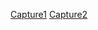 [Capture1](https://github.com/stephane0528/Checkpoint1/blob/main/Capture%20d%E2%80%99%C3%A9cran%20du%202025-04-05%2014-19-23.png)
[Capture2](https://github.com/stephane0528/Checkpoint1/blob/main/Capture%20d%E2%80%99%C3%A9cran%20du%202025-04-05%2014-16-01.png)
